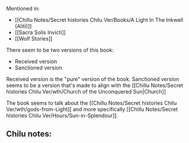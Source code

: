 Mentioned in:
- [[Chillu Notes/Secret histories Chilu Ver/Books/A Light In The Inkwell (Aliti)]]
- [[Sacra Solis Invicti]]
- [[Wolf Stories]]

There seem to be two versions of this book:
- Received version
- Sanctioned version

Received version is the "pure" version of the book.
Sanctioned version seems to be a version that's made to align with the [[Chillu Notes/Secret histories Chilu Ver/wth/Church of the Unconquered Sun|Church]]

The book seems to talk about the [[Chillu Notes/Secret histories Chilu Ver/wth/gods-from-Light]] and more specifically [[Chillu Notes/Secret histories Chilu Ver/Hours/Sun-in-Splendour]].

Chilu notes:
- 